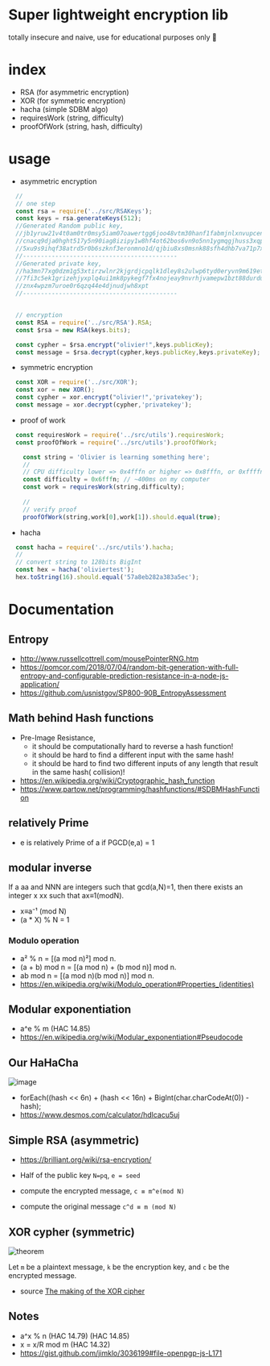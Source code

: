 # Super lightweight encryption lib
totally insecure and naive, use for educational purposes only 💖

# index
* RSA (for asymmetric encryption)
* XOR (for symmetric encryption)
* hacha (simple SDBM algo)
* requiresWork (string, difficulty)
* proofOfWork (string, hash, difficulty)

# usage

* asymmetric encryption
```js
  //
  // one step
  const rsa = require('../src/RSAKeys');
  const keys = rsa.generateKeys(512);
  //Generated Random public key,
  //jb1yruw21v4t0am0tr0msy5iam07oawertgg6joo48vtm30hanf1fabmjnlxnvupcene6qyg836512blu
  //cnacq9dja0hght517y5n90iag8izipy1w8hf4ot62bos6vn9o5nn1ygmqgjhuss3xqp9w0b86alrks2c9
  //5xu9s9ihqf38atrd5r0b6szknf3eronmno1d/qjbiu8xs0msnk88sfh4dhb7va71p7xssw2u4e9b8ijqoh3avh
  //-------------------------------------------
  //Generated private key,
  //ha3mn77xg0dzm1g53xtirzwlnr2kjgrdjcpqlk1dley8s2ulwp6tyd0eryvn9m619eth4fjygntg4cu7ju
  //7fi3c5ek1grizehjyxplq4ui1mk8pykegf7fx4nojeay9nvrhjvamepw1bzt88durduvmvr5500qaxv6s
  //znx4wpzm7uroe0r6qzq44e4djnudjwh8xpt
  //-------------------------------------------


  // encryption
  const RSA = require('../src/RSA').RSA;
  const $rsa = new RSA(keys.bits);

  const cypher = $rsa.encrypt("olivier!",keys.publicKey);
  const message = $rsa.decrypt(cypher,keys.publicKey,keys.privateKey);
```

* symmetric encryption
```js
  const XOR = require('../src/XOR');
  const xor = new XOR();
  const cypher = xor.encrypt("olivier!",'privatekey');
  const message = xor.decrypt(cypher,'privatekey');
```

* proof of work
```js
  const requiresWork = require('../src/utils').requiresWork;
  const proofOfWork = require('../src/utils').proofOfWork;

    const string = 'Olivier is learning something here';
    //
    // CPU difficulty lower => 0x4fffn or higher => 0x8fffn, or 0xffffn 
    const difficulty = 0x6fffn; // ~400ms on my computer
    const work = requiresWork(string,difficulty);
    
    //
    // verify proof
    proofOfWork(string,work[0],work[1]).should.equal(true);
```

* hacha 
```js
  const hacha = require('../src/utils').hacha;
  //
  // convert string to 128bits BigInt 
  const hex = hacha('oliviertest');
  hex.toString(16).should.equal('57a8eb282a383a5ec');
```

# Documentation
## Entropy 
* http://www.russellcottrell.com/mousePointerRNG.htm
* https://pomcor.com/2018/07/04/random-bit-generation-with-full-entropy-and-configurable-prediction-resistance-in-a-node-js-application/
* https://github.com/usnistgov/SP800-90B_EntropyAssessment

## Math behind Hash functions
* Pre-Image Resistance, 
  * it should be computationally hard to reverse a hash function!
  * it should be hard to find a different input with the same hash!
  * it should be hard to find two different inputs of any length that result in the same hash( collision)!
* https://en.wikipedia.org/wiki/Cryptographic_hash_function
* https://www.partow.net/programming/hashfunctions/#SDBMHashFunction

## relatively Prime
*  e is relatively Prime of a if PGCD(e,a) = 1

## modular inverse
If a aa and NNN are integers such that gcd⁡(a,N)=1, then there exists an integer x xx such that ax≡1(modN). 
* x≡a⁻¹ (mod N) 
* (a * X) % N = 1

### Modulo operation
* a² % n = [(a mod n)²] mod n.
* (a + b) mod n = [(a mod n) + (b mod n)] mod n.
* ab mod n = [(a mod n)(b mod n)] mod n.
* https://en.wikipedia.org/wiki/Modulo_operation#Properties_(identities)


## Modular exponentiation 
* a^e % m (HAC 14.85)
* https://en.wikipedia.org/wiki/Modular_exponentiation#Pseudocode

## Our HaHaCha

![image](https://user-images.githubusercontent.com/1422935/151530708-b3f11fab-41d8-4172-99b8-3554be087933.png)

* forEach((hash << 6n) + (hash << 16n) + BigInt(char.charCodeAt(0)) - hash);
* https://www.desmos.com/calculator/hdlcacu5uj


## Simple RSA  (asymmetric)

* https://brilliant.org/wiki/rsa-encryption/

* Half of the public key `N=pq`, `e = seed`
* compute the encrypted message,  `c ≡ m^e(mod N)`
* compute the original message  `c^d ≡ m (mod N)`

## XOR cypher (symmetric)

![theorem](https://miro.medium.com/max/656/0*jGUk7VT47UuS0rhi.png)

Let `m` be a plaintext message, `k` be the encryption key, and `c` be the encrypted message.

* source [The making of the XOR cipher
](https://infosecwriteups.com/the-making-of-the-xor-cipher-794d2e6c964f)

## Notes

* a^x % n (HAC 14.79) (HAC 14.85)
* x = x/R mod m (HAC 14.32)
* https://gist.github.com/jimklo/3036199#file-openpgp-js-L171
